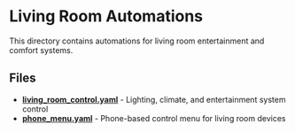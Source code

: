 # Living Room Automations

This directory contains automations for living room entertainment and comfort systems.

## Files

- **[living_room_control.yaml](./living_room_control.yaml)** - Lighting, climate, and entertainment system control
- **[phone_menu.yaml](./phone_menu.yaml)** - Phone-based control menu for living room devices